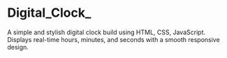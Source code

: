 # Digital_Clock_
A simple and stylish digital clock build using HTML, CSS, JavaScript. Displays real-time hours, minutes, and seconds with a smooth responsive design.
